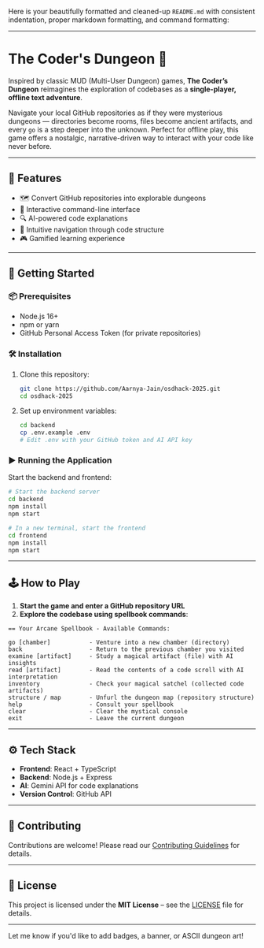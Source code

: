 Here is your beautifully formatted and cleaned-up `README.md` with consistent indentation, proper markdown formatting, and command formatting:

---

# The Coder's Dungeon 🏰

Inspired by classic MUD (Multi-User Dungeon) games, **The Coder’s Dungeon** reimagines the exploration of codebases as a **single-player, offline text adventure**.

Navigate your local GitHub repositories as if they were mysterious dungeons — directories become rooms, files become ancient artifacts, and every `go` is a step deeper into the unknown. Perfect for offline play, this game offers a nostalgic, narrative-driven way to interact with your code like never before.

---

## 🔮 Features

* 🗺️ Convert GitHub repositories into explorable dungeons
* 📜 Interactive command-line interface
* 🔍 AI-powered code explanations
* 🧭 Intuitive navigation through code structure
* 🎮 Gamified learning experience

---

## 🚀 Getting Started

### 📦 Prerequisites

* Node.js 16+
* npm or yarn
* GitHub Personal Access Token (for private repositories)

### 🛠️ Installation

1. Clone this repository:

   ```bash
   git clone https://github.com/Aarnya-Jain/osdhack-2025.git
   cd osdhack-2025
   ```

2. Set up environment variables:

   ```bash
   cd backend
   cp .env.example .env
   # Edit .env with your GitHub token and AI API key
   ```

### ▶️ Running the Application

Start the backend and frontend:

```bash
# Start the backend server
cd backend
npm install
npm start
```

```bash
# In a new terminal, start the frontend
cd frontend
npm install
npm start
```

---

## 🕹️ How to Play

1. **Start the game and enter a GitHub repository URL**
2. **Explore the codebase using spellbook commands**:

```
== Your Arcane Spellbook - Available Commands:

go [chamber]           - Venture into a new chamber (directory)
back                   - Return to the previous chamber you visited
examine [artifact]     - Study a magical artifact (file) with AI insights
read [artifact]        - Read the contents of a code scroll with AI interpretation
inventory              - Check your magical satchel (collected code artifacts)
structure / map        - Unfurl the dungeon map (repository structure)
help                   - Consult your spellbook
clear                  - Clear the mystical console
exit                   - Leave the current dungeon
```

---

## ⚙️ Tech Stack

* **Frontend**: React + TypeScript
* **Backend**: Node.js + Express
* **AI**: Gemini API for code explanations
* **Version Control**: GitHub API

---

## 🤝 Contributing

Contributions are welcome! Please read our [Contributing Guidelines](CONTRIBUTING.md) for details.

---

## 📄 License

This project is licensed under the **MIT License** – see the [LICENSE](LICENSE) file for details.

---

Let me know if you'd like to add badges, a banner, or ASCII dungeon art!
